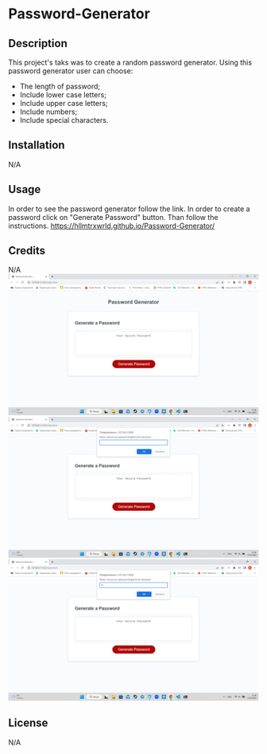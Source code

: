 # Password-Generator

## Description
This project's taks was to create a random password generator. 
Using this password generator user can choose:
- The length of password;
- Include lower case letters;
- Include upper case letters;
- Include numbers;
- Include special characters.


## Installation

N/A

## Usage

In order to see the password generator follow the link. In order to create a password click on "Generate Password" button. Than follow the instructions.
https://hllmtrxwrld.github.io/Password-Generator/

## Credits

N/A
![alt text](./Assets/Img/1.png)
![alt text](./Assets/Img/2.png)
![alt text](./Assets/Img/3.png)
## License

N/A